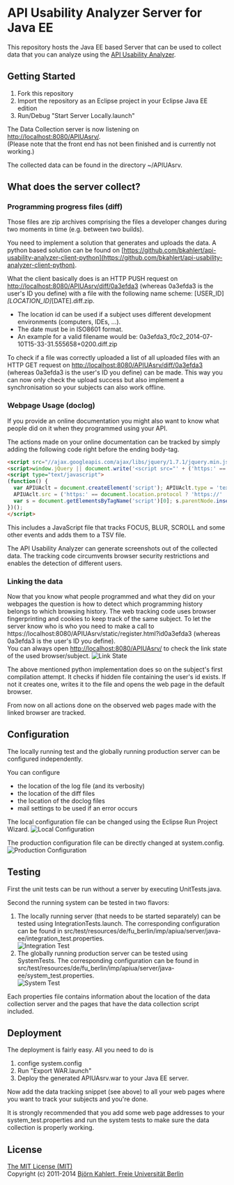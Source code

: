 # API Usability Analyzer Server for Java EE

This repository hosts the Java EE based Server that can be used to collect data that you can analyze using the [API Usability Analyzer](https://github.com/bkahlert/api-usability-analyzer).

## Getting Started
1. Fork this repository
2. Import the repository as an Eclipse project in your Eclipse Java EE edition
3. Run/Debug "Start Server Locally.launch"

The Data Collection server is now listening on [http://localhost:8080/APIUAsrv/](http://localhost:8080/APIUAsrv/).  
(Please note that the front end has not been finished and is currently not working.)

The collected data can be found in the directory ~/APIUAsrv.

## What does the server collect?
### Programming progress files (diff)
Those files are zip archives comprising the files a developer changes during two moments in time (e.g. between two builds).

You need to implement a solution that generates and uploads the data. A python based solution can be found on [https://github.com/bkahlert/api-usability-analyzer-client-python](https://github.com/bkahlert/api-usability-analyzer-client-python).

What the client basically does is an HTTP PUSH request on [http://localhost:8080/APIUAsrv/diff/0a3efda3](http://localhost:8080/APIUAsrv/diff/0a3efda3) (whereas 0a3efda3 is the user's ID you define) with a file with the following name scheme: [USER_ID]_[LOCATION_ID]_[DATE].diff.zip.

- The location id can be used if a subject uses different development environments (computers, IDEs, ...).
- The date must be in ISO8601 format.
- An example for a valid filename would be: 0a3efda3_f0c2_2014-07-10T15-33-31.555658+0200.diff.zip

To check if a file was correctly uploaded a list of all uploaded files with an HTTP GET request on [http://localhost:8080/APIUAsrv/diff/0a3efda3](http://localhost:8080/APIUAsrv/diff/0a3efda3) (whereas 0a3efda3 is the user's ID you define) can be made. This way you can now only check the upload success but also implement a synchronisation so your subjects can also work offline.

### Webpage Usage (doclog)
If you provide an online documentation you might also want to know what people did on it when they programmed using your API.

The actions made on your online documentation can be tracked by simply adding the following code right before the ending body-tag.

```HTML
<script src="//ajax.googleapis.com/ajax/libs/jquery/1.7.1/jquery.min.js"></script>
<script>window.jQuery || document.write('<script src="' + ('https:' == document.location.protocol ? 'https://' : 'http://') + 'dalak.imp.fu-berlin.de/APIUAsrv/static/js/libs/jquery-1.7.1.min.js"><\/script>')</script>
<script type="text/javascript">
(function() {
  var APIUAclt = document.createElement('script'); APIUAclt.type = 'text/javascript';
  APIUAclt.src = ('https:' == document.location.protocol ? 'https://' : 'http://') + 'localhost:8080/APIUAsrv/static/js/APIUAclt.js';
  var s = document.getElementsByTagName('script')[0]; s.parentNode.insertBefore(APIUAclt, s);
})();
</script>
```

This includes a JavaScript file that tracks FOCUS, BLUR, SCROLL and some other events and adds them to a TSV file.

The API Usability Analyzer can generate screenshots out of the collected data. The tracking code circumvents browser security restrictions and enables the detection of different users.

### Linking the data
Now that you know what people programmed and what they did on your webpages the question is how to detect which programming history belongs to which browsing history. The web tracking code uses browser fingerprinting and cookies to keep track of the same subject.
To let the server know who is who you need to make a call to https://localhost:8080/APIUAsrv/static/register.html?id0a3efda3 (whereas 0a3efda3 is the user's ID you define).  
You can always open [http://localhost:8080/APIUAsrv/](http://localhost:8080/APIUAsrv/) to check the link state of the used browser/subject.
![Link State](images/register.png)

The above mentioned python implementation does so on the subject's first compilation attempt. It checks if hidden file containing the user's id exists. If not it creates one, writes it to the file and opens the web page in the default browser.

From now on all actions done on the observed web pages made with the linked browser are tracked.

## Configuration

The locally running test and the globally running production server can be configured independently.

You can configure
- the location of the log file (and its verbosity)
- the location of the diff files
- the location of the doclog files
- mail settings to be used if an error occurs

The local configuration file can be changed using the Eclipse Run Project Wizard.
![Local Configuration](images/test.config.png)

The production configuration file can be directly changed at system.config.
![Production Configuration](images/system.config.png)

## Testing

First the unit tests can be run without a server by executing UnitTests.java.

Second the running system can be tested in two flavors:

1. The locally running server (that needs to be started separately) can be tested using IntegrationTests.launch. The corresponding configuration can be found in src/test/resources/de/fu_berlin/imp/apiua/server/java-ee/integration_test.properties.  
![Integration Test](images/integration_test.png)
2. The globally running production server can be tested using SystemTests. The corresponding configuration can be found in src/test/resources/de/fu_berlin/imp/apiua/server/java-ee/system_test.properties.  
![System Test](images/system_test.png)

Each properties file contains information about the location of the data collection server and the pages that have the data collection script included.

## Deployment

The deployment is fairly easy. All you need to do is
1. confige system.config
2. Run "Export WAR.launch"
3. Deploy the generated APIUAsrv.war to your Java EE server.

Now add the data tracking snippet (see above) to all your web pages where you want to track your subjects and you're done.

It is strongly recommended that you add some web page addresses to your system_test.properties and run the system tests to make sure the data collection is properly working.

License
-------

[The MIT License (MIT)](LICENSE)  
Copyright (c) 2011-2014 [Björn Kahlert, Freie Universität Berlin](http://www.mi.fu-berlin.de/w/Main/BjoernKahlert)
